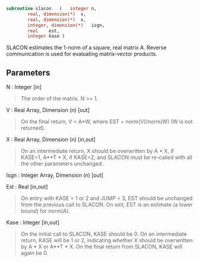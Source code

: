 ```fortran
subroutine slacon	(	integer	n,
		real, dimension(*)	v,
		real, dimension(*)	x,
		integer, dimension(*)	isgn,
		real	est,
		integer	kase )
```

 SLACON estimates the 1-norm of a square, real matrix A.
 Reverse communication is used for evaluating matrix-vector products.

## Parameters
N : Integer [in]
> The order of the matrix.  N >= 1.

V : Real Array, Dimension (n) [out]
> On the final return, V = A*W,  where  EST = norm(V)/norm(W)
> (W is not returned).

X : Real Array, Dimension (n) [in,out]
> On an intermediate return, X should be overwritten by
> A * X,   if KASE=1,
> A**T * X,  if KASE=2,
> and SLACON must be re-called with all the other parameters
> unchanged.

Isgn : Integer Array, Dimension (n) [out]

Est : Real [in,out]
> On entry with KASE = 1 or 2 and JUMP = 3, EST should be
> unchanged from the previous call to SLACON.
> On exit, EST is an estimate (a lower bound) for norm(A).

Kase : Integer [in,out]
> On the initial call to SLACON, KASE should be 0.
> On an intermediate return, KASE will be 1 or 2, indicating
> whether X should be overwritten by A * X  or A**T * X.
> On the final return from SLACON, KASE will again be 0.

